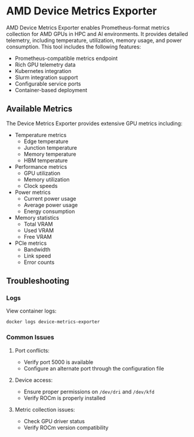 # AMD Device Metrics Exporter

AMD Device Metrics Exporter enables Prometheus-format metrics collection for AMD GPUs in HPC and AI environments. It provides detailed telemetry, including temperature, utilization, memory usage, and power consumption. This tool includes the following features:

- Prometheus-compatible metrics endpoint
- Rich GPU telemetry data
- Kubernetes integration
- Slurm integration support
- Configurable service ports
- Container-based deployment

## Available Metrics

The Device Metrics Exporter provides extensive GPU metrics including:

- Temperature metrics
  - Edge temperature
  - Junction temperature
  - Memory temperature
  - HBM temperature
- Performance metrics
  - GPU utilization
  - Memory utilization
  - Clock speeds
- Power metrics
  - Current power usage
  - Average power usage
  - Energy consumption
- Memory statistics
  - Total VRAM
  - Used VRAM
  - Free VRAM
- PCIe metrics
  - Bandwidth
  - Link speed
  - Error counts

## Troubleshooting

### Logs

View container logs:

```bash
docker logs device-metrics-exporter
```

### Common Issues

1. Port conflicts:
   - Verify port 5000 is available
   - Configure an alternate port through the configuration file

2. Device access:
   - Ensure proper permissions on `/dev/dri` and `/dev/kfd`
   - Verify ROCm is properly installed

3. Metric collection issues:
   - Check GPU driver status
   - Verify ROCm version compatibility
